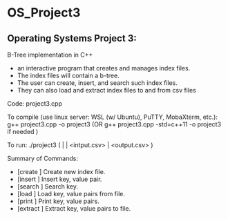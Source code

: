 # OS_Project3

## Operating Systems Project 3: 
B-Tree implementation in C++
 - an interactive program that creates and manages index files. 
 - The index files will contain a b-tree. 
 - The user can create, insert, and search such index files.
 - They can also load and extract index files to and from csv files

Code: 
project3.cpp

To compile (use linux server: WSL (w/ Ubuntu), PuTTY, MobaXterm, etc.):
g++ project3.cpp -o project3
(OR 
 g++ project3.cpp -std=c++11 -o project3 
 if needed
)

To run:
./project3 <command> <fname> ( <key> | <key> <value> | <intput.csv> | <output.csv> )


Summary of Commands:
 - [create <index file name>]                           Create new index file.
 - [insert <index file name> <uint key> <uint value>]   Insert key, value pair.
 - [search <index file name> <uint key>]                Search key.
 - [load <index file name> <csv infile name>]           Load key, value pairs from file.
 - [print <index file name>]                            Print key, value pairs.
 - [extract <index file name> <csv outfile name>]       Extract key, value pairs to file.
